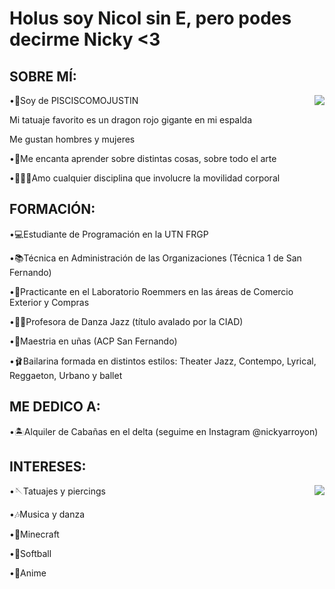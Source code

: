 # Holus soy Nicol sin E, pero podes decirme Nicky <3

## SOBRE MÍ:
<img src="https://media0.giphy.com/media/v1.Y2lkPTc5MGI3NjExZXBmZGU1Z21udm1rd3B5NTN0cmtmMG4wdHM0OWNheWVzcXFrOG5mbiZlcD12MV9pbnRlcm5hbF9naWZfYnlfaWQmY3Q9Zw/lRvz4z4Ql1T1UjtKKF/giphy.gif" widgh="200" align="right" >

•🐠Soy de PISCISCOMOJUSTIN

Mi tatuaje favorito es un dragon rojo gigante en mi espalda

Me gustan hombres y mujeres

•📖Me encanta aprender sobre distintas cosas, sobre todo el arte

•🤸🏻‍♀️Amo cualquier disciplina que involucre la movilidad corporal




## FORMACIÓN:

•💻Estudiante de Programación en la UTN FRGP

•📚Técnica en Administración de las Organizaciones (Técnica 1 de San Fernando) 

•💊Practicante en el Laboratorio Roemmers en las áreas de Comercio Exterior y Compras

•💃🏻Profesora de Danza Jazz (título avalado por la CIAD)

•💅Maestria en uñas (ACP San Fernando)

•🩰Bailarina formada en distintos estilos: Theater Jazz, Contempo, Lyrical, Reggaeton, Urbano y ballet 




## ME DEDICO A:

•🏝️Alquiler de Cabañas en el delta (seguime en Instagram @nickyarroyon)



## INTERESES:

<img src="https://media.giphy.com/media/v1.Y2lkPTc5MGI3NjExbHRlMWc0YnBqa3NnMXBwMHNtZDk0OGFscW44emR3OG9pMDJsYnp3YSZlcD12MV9naWZzX3NlYXJjaCZjdD1n/fB2IRTXd07IkcStfwU/giphy.gif" widgh="120" align="right" />

•🪡Tatuajes y piercings

•🎶Musica y danza

•👾Minecraft 

•🥎Softball

•🎋Anime


